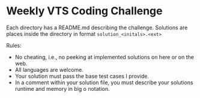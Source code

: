 # Weekly VTS Coding Challenge

Each directory has a README.md describing the challenge. Solutions are places inside the directory in format `solution_<initals>.<ext>`

Rules:

* No cheating, i.e., no peeking at implemented solutions on here or on the web.
* All languages are welcome.
* Your solution must pass the base test cases I provide.
* In a comment within your solution file, you must describe your solutions runtime and memory in big o notation.
